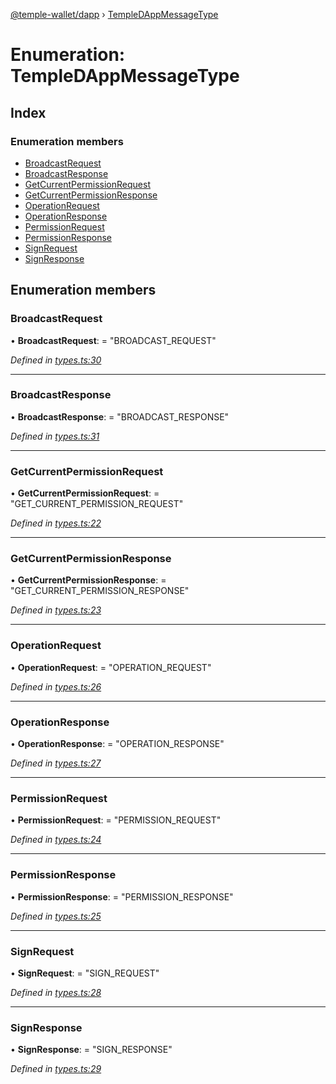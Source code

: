[@temple-wallet/dapp](../README.md) › [TempleDAppMessageType](templedappmessagetype.md)

# Enumeration: TempleDAppMessageType

## Index

### Enumeration members

* [BroadcastRequest](templedappmessagetype.md#broadcastrequest)
* [BroadcastResponse](templedappmessagetype.md#broadcastresponse)
* [GetCurrentPermissionRequest](templedappmessagetype.md#getcurrentpermissionrequest)
* [GetCurrentPermissionResponse](templedappmessagetype.md#getcurrentpermissionresponse)
* [OperationRequest](templedappmessagetype.md#operationrequest)
* [OperationResponse](templedappmessagetype.md#operationresponse)
* [PermissionRequest](templedappmessagetype.md#permissionrequest)
* [PermissionResponse](templedappmessagetype.md#permissionresponse)
* [SignRequest](templedappmessagetype.md#signrequest)
* [SignResponse](templedappmessagetype.md#signresponse)

## Enumeration members

###  BroadcastRequest

• **BroadcastRequest**: = "BROADCAST_REQUEST"

*Defined in [types.ts:30](https://github.com/madfish-solutions/templewallet-dapp/blob/e5aeb37/src/types.ts#L30)*

___

###  BroadcastResponse

• **BroadcastResponse**: = "BROADCAST_RESPONSE"

*Defined in [types.ts:31](https://github.com/madfish-solutions/templewallet-dapp/blob/e5aeb37/src/types.ts#L31)*

___

###  GetCurrentPermissionRequest

• **GetCurrentPermissionRequest**: = "GET_CURRENT_PERMISSION_REQUEST"

*Defined in [types.ts:22](https://github.com/madfish-solutions/templewallet-dapp/blob/e5aeb37/src/types.ts#L22)*

___

###  GetCurrentPermissionResponse

• **GetCurrentPermissionResponse**: = "GET_CURRENT_PERMISSION_RESPONSE"

*Defined in [types.ts:23](https://github.com/madfish-solutions/templewallet-dapp/blob/e5aeb37/src/types.ts#L23)*

___

###  OperationRequest

• **OperationRequest**: = "OPERATION_REQUEST"

*Defined in [types.ts:26](https://github.com/madfish-solutions/templewallet-dapp/blob/e5aeb37/src/types.ts#L26)*

___

###  OperationResponse

• **OperationResponse**: = "OPERATION_RESPONSE"

*Defined in [types.ts:27](https://github.com/madfish-solutions/templewallet-dapp/blob/e5aeb37/src/types.ts#L27)*

___

###  PermissionRequest

• **PermissionRequest**: = "PERMISSION_REQUEST"

*Defined in [types.ts:24](https://github.com/madfish-solutions/templewallet-dapp/blob/e5aeb37/src/types.ts#L24)*

___

###  PermissionResponse

• **PermissionResponse**: = "PERMISSION_RESPONSE"

*Defined in [types.ts:25](https://github.com/madfish-solutions/templewallet-dapp/blob/e5aeb37/src/types.ts#L25)*

___

###  SignRequest

• **SignRequest**: = "SIGN_REQUEST"

*Defined in [types.ts:28](https://github.com/madfish-solutions/templewallet-dapp/blob/e5aeb37/src/types.ts#L28)*

___

###  SignResponse

• **SignResponse**: = "SIGN_RESPONSE"

*Defined in [types.ts:29](https://github.com/madfish-solutions/templewallet-dapp/blob/e5aeb37/src/types.ts#L29)*
